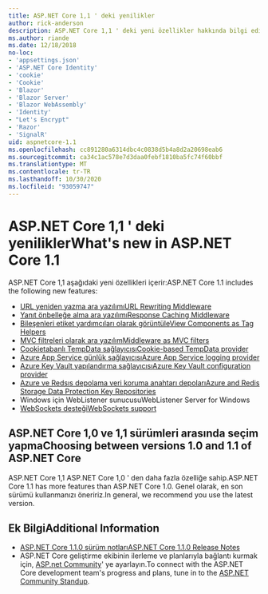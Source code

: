 ```yaml
---
title: ASP.NET Core 1,1 ' deki yenilikler
author: rick-anderson
description: ASP.NET Core 1,1 ' deki yeni özellikler hakkında bilgi edinin.
ms.author: riande
ms.date: 12/18/2018
no-loc:
- 'appsettings.json'
- 'ASP.NET Core Identity'
- 'cookie'
- 'Cookie'
- 'Blazor'
- 'Blazor Server'
- 'Blazor WebAssembly'
- 'Identity'
- "Let's Encrypt"
- 'Razor'
- 'SignalR'
uid: aspnetcore-1.1
ms.openlocfilehash: cc891280a6314dbc4c0838d5b4a8d2a20698eab6
ms.sourcegitcommit: ca34c1ac578e7d3daa0febf1810ba5fc74f60bbf
ms.translationtype: MT
ms.contentlocale: tr-TR
ms.lasthandoff: 10/30/2020
ms.locfileid: "93059747"
---
```

# <a name="whats-new-in-aspnet-core-11"></a><span data-ttu-id="b4c73-103">ASP.NET Core 1,1 ' deki yenilikler</span><span class="sxs-lookup"><span data-stu-id="b4c73-103">What's new in ASP.NET Core 1.1</span></span>

<span data-ttu-id="b4c73-104">ASP.NET Core 1,1 aşağıdaki yeni özellikleri içerir:</span><span class="sxs-lookup"><span data-stu-id="b4c73-104">ASP.NET Core 1.1 includes the following new features:</span></span>

- [<span data-ttu-id="b4c73-105">URL yeniden yazma ara yazılımı</span><span class="sxs-lookup"><span data-stu-id="b4c73-105">URL Rewriting Middleware</span></span>](xref:fundamentals/url-rewriting)
- [<span data-ttu-id="b4c73-106">Yanıt önbelleğe alma ara yazılımı</span><span class="sxs-lookup"><span data-stu-id="b4c73-106">Response Caching Middleware</span></span>](xref:performance/caching/middleware)
- [<span data-ttu-id="b4c73-107">Bileşenleri etiket yardımcıları olarak görüntüle</span><span class="sxs-lookup"><span data-stu-id="b4c73-107">View Components as Tag Helpers</span></span>](xref:mvc/views/view-components#invoking-a-view-component-as-a-tag-helper)
- [<span data-ttu-id="b4c73-108">MVC filtreleri olarak ara yazılım</span><span class="sxs-lookup"><span data-stu-id="b4c73-108">Middleware as MVC filters</span></span>](xref:mvc/controllers/filters#using-middleware-in-the-filter-pipeline)
- [<span data-ttu-id="b4c73-109">Cookietabanlı TempData sağlayıcısı</span><span class="sxs-lookup"><span data-stu-id="b4c73-109">Cookie-based TempData provider</span></span>](xref:fundamentals/app-state#tempdata)
- [<span data-ttu-id="b4c73-110">Azure App Service günlük sağlayıcısı</span><span class="sxs-lookup"><span data-stu-id="b4c73-110">Azure App Service logging provider</span></span>](xref:fundamentals/logging/index#azure-app-service-provider)
- [<span data-ttu-id="b4c73-111">Azure Key Vault yapılandırma sağlayıcısı</span><span class="sxs-lookup"><span data-stu-id="b4c73-111">Azure Key Vault configuration provider</span></span>](xref:security/key-vault-configuration)
- [<span data-ttu-id="b4c73-112">Azure ve Redsıs depolama veri koruma anahtarı depoları</span><span class="sxs-lookup"><span data-stu-id="b4c73-112">Azure and Redis Storage Data Protection Key Repositories</span></span>](xref:security/data-protection/implementation/key-storage-providers)
- <span data-ttu-id="b4c73-113">Windows için WebListener sunucusu</span><span class="sxs-lookup"><span data-stu-id="b4c73-113">WebListener Server for Windows</span></span>
- [<span data-ttu-id="b4c73-114">WebSockets desteği</span><span class="sxs-lookup"><span data-stu-id="b4c73-114">WebSockets support</span></span>](xref:fundamentals/websockets)

## <a name="choosing-between-versions-10-and-11-of-aspnet-core"></a><span data-ttu-id="b4c73-115">ASP.NET Core 1,0 ve 1,1 sürümleri arasında seçim yapma</span><span class="sxs-lookup"><span data-stu-id="b4c73-115">Choosing between versions 1.0 and 1.1 of ASP.NET Core</span></span>

<span data-ttu-id="b4c73-116">ASP.NET Core 1,1 ASP.NET Core 1,0 ' den daha fazla özelliğe sahip.</span><span class="sxs-lookup"><span data-stu-id="b4c73-116">ASP.NET Core 1.1 has more features than ASP.NET Core 1.0.</span></span> <span data-ttu-id="b4c73-117">Genel olarak, en son sürümü kullanmanızı öneririz.</span><span class="sxs-lookup"><span data-stu-id="b4c73-117">In general, we recommend you use the latest version.</span></span>

## <a name="additional-information"></a><span data-ttu-id="b4c73-118">Ek Bilgi</span><span class="sxs-lookup"><span data-stu-id="b4c73-118">Additional Information</span></span>

- [<span data-ttu-id="b4c73-119">ASP.NET Core 1.1.0 sürüm notları</span><span class="sxs-lookup"><span data-stu-id="b4c73-119">ASP.NET Core 1.1.0 Release Notes</span></span>](https://github.com/dotnet/aspnetcore/releases/tag/1.1.0)
- <span data-ttu-id="b4c73-120">ASP.NET Core geliştirme ekibinin ilerleme ve planlarıyla bağlantı kurmak için, [ASP.net Community](https://live.asp.net/)' ye ayarlayın.</span><span class="sxs-lookup"><span data-stu-id="b4c73-120">To connect with the ASP.NET Core development team's progress and plans, tune in to the [ASP.NET Community Standup](https://live.asp.net/).</span></span>
